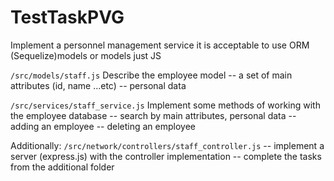 # TestTaskPVG

Implement a personnel management service
it is acceptable to use ORM (Sequelize)models or models just JS

```/src/models/staff.js```
Describe the employee model
-- a set of main attributes (id, name ...etc)
-- personal data

```/src/services/staff_service.js```
Implement some methods of working with the employee database
-- search by main attributes, personal data
-- adding an employee
-- deleting an employee

Additionally:
``/src/network/controllers/staff_controller.js``
-- implement a server (express.js) with the controller implementation
-- complete the tasks from the additional folder
